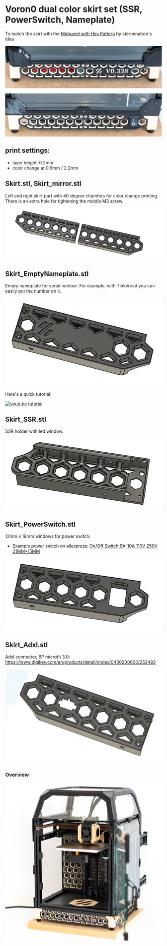 # Voron0 dual color skirt set (SSR, PowerSwitch, Nameplate)

To match the skirt with the [Midpanel with Hex Pattern](../V0_MidPanel_HexPattern)  by sterminatore's idea

![img1](./IMG/img1.jpg)

![img2](./IMG/img2.jpg)

## print settings:

- layer height: 0.2mm
- color change at 0.6mm / 2.2mm

## Skirt.stl, Skirt_mirror.stl

Left and right skirt part with 40 degree chamfers for color change printing. There is an extra hole for tightening the middle M3 screw.

![img5](./IMG/img5.jpg)

## Skirt_EmptyNameplate.stl

Empty nameplate for serial number. For example, with Tinkercad you can easily put the number on it.

![img6](./IMG/img6.jpg)

Here's a quick tutorial:

[![youtube tutorial](https://img.youtube.com/vi/D3W7nkzlX2c/0.jpg)](https://www.youtube.com/watch?v=D3W7nkzlX2c)

## Skirt_SSR.stl

SSR holder with led window.

![img7](./IMG/img7.jpg)

## Skirt_PowerSwitch.stl

12mm x 19mm windows for power switch. 
- Example power switch on aliexpress: [On/Off Switch 6A-10A 110V 250V 21MM*15MM](https://www.aliexpress.com/item/32802764284.html)


![img8](./IMG/img8.jpg)

## Skirt_Adxl.stl

Adxl connector, 6P microfit 3.0: https://www.digikey.com/en/products/detail/molex/0430200600/252492 

![img9](./IMG/img9.jpg)



### Overview


![img3](./IMG/img3.jpg)
